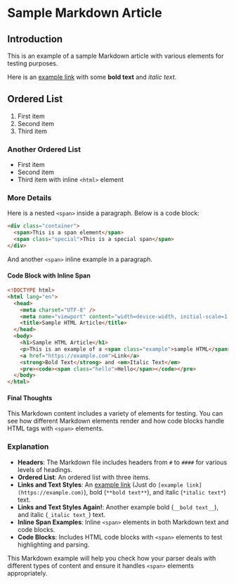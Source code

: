 # Sample Markdown Article

## Introduction

This is an example of a sample Markdown article with various elements for testing purposes.

Here is an [example link](https://example.com) with some **bold text** and _italic text_.

## Ordered List

1. First item
2. Second item
3. Third item

### Another Ordered List

- First item
- Second item
- Third item with inline `<html>` element

### More Details

Here is a nested `<span>` inside a paragraph. Below is a code block:

```html
<div class="container">
  <span>This is a span element</span>
  <span class="special">This is a special span</span>
</div>
```

And another `<span>` inline example in a paragraph.

#### Code Block with Inline Span

```html
<!DOCTYPE html>
<html lang="en">
  <head>
    <meta charset="UTF-8" />
    <meta name="viewport" content="width=device-width, initial-scale=1.0" />
    <title>Sample HTML Article</title>
  </head>
  <body>
    <h1>Sample HTML Article</h1>
    <p>This is an example of a <span class="example">sample HTML</span> article.</p>
    <a href="https://example.com">Link</a>
    <strong>Bold Text</strong> and <em>Italic Text</em>
    <pre><code><span class="hello">Hello</span></code></pre>
  </body>
</html>
```

#### Final Thoughts

This Markdown content includes a variety of elements for testing. You can see how different Markdown elements render and how code blocks handle HTML tags with `<span>` elements.

### Explanation

- **Headers**: The Markdown file includes headers from `#` to `####` for various levels of headings.
- **Ordered List**: An ordered list with three items.
- **Links and Text Styles**: An [example link](https://example.com) (Just do `[example link](https://example.com)`), bold (`**bold text**`), and italic (`*italic text*`) text.
- **Links and Text Styles Again!**: Another example bold (`__bold text__`), and italic (`_italic text_`) text.
- **Inline Span Examples**: Inline `<span>` elements in both Markdown text and code blocks.
- **Code Blocks**: Includes HTML code blocks with `<span>` elements to test highlighting and parsing.

This Markdown example will help you check how your parser deals with different types of content and ensure it handles `<span>` elements appropriately.
